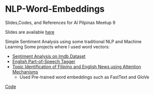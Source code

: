 <h1>NLP-Word-Embeddings</h1>

Slides,Codes, and References for AI Pilpinas Meetup 9

Slides are available [here](https://docs.google.com/presentation/d/10MedEAs93bqDjrX45TGBk1zY-8gU8WnBQdWyKRtaa0o/edit?usp=sharing)

Simple Sentiment Analysis using some traditional NLP and Machine Learning
Some projects where I used word vectors:
* [Sentiment Analysis on Imdb Dataset](https://github.com/JstnClmnt/NLP-Reporting-Prelims-Sentiment-Analysis)
* [English Part-of-Speech Tagger](https://github.com/JstnClmnt/NLP-POS-Tagger)
* [Topic Identification of Filipino and English News using Attention Mechanisms](https://github.com/JstnClmnt/NLP-News-Classification)
  * Used Pre-trained word embeddings such as FastText and GloVe 
  
[Code](https://colab.research.google.com/drive/1SfKaeji4i1SbSttFUFq5Zg_cZ5hCK4lG)


